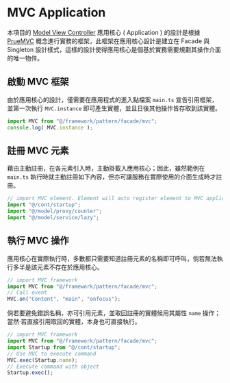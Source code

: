 # MVC Application

本項目的 [Model View Controller](https://www.geeksforgeeks.org/mvc-design-pattern/) 應用核心 ( Application ) 的設計是根據 [PrueMVC](https://puremvc.org/) 概念進行實務的框架，此框架在應用核心設計是建立在 Facade 與 Singleton 設計樣式，這樣的設計使得應用核心是個基於實務需要規劃其操作介面的唯一物件。

## 啟動 MVC 框架

由於應用核心的設計，僅需要在應用程式的進入點檔案 ```main.ts``` 宣告引用框架，並第一次執行 ```MVC.instance``` 即可產生實體，並且日後其他操作皆存取到該實體。

```js
import MVC from "@/framework/pattern/facade/mvc";
console.log( MVC.instance );
```

## 註冊 MVC 元素

藉由主動註冊，在各元素引入時，主動掛載入應用核心；因此，雖然範例在 ```main.ts``` 執行時就主動註冊如下內容，但亦可讓服務在實際使用的介面生成時才註冊。

```js
// import MVC element. Element will auto register element to MVC application.
import "@/cont/startup";
import "@/model/proxy/counter";
import "@/model/service/lazy";
```

## 執行 MVC 操作

應用核心在實際執行時，多數都只需要知道註冊元素的名稱即可呼叫，倘若無法執行多半是該元素不存在於應用核心。

```js
// import MVC framework
import MVC from "@/framework/pattern/facade/mvc";
// Call event
MVC.on("Content", "main", "onfocus");
```

倘若要避免錯誤名稱，亦可引用元素，並取回註冊的實體候用其屬性 ```name``` 操作；當然‧若直接引用取回的實體，本身也可直接執行。

```js
// import MVC framework
import MVC from "@/framework/pattern/facade/mvc";
import Startup from "@/cont/startup";
// Use MVC to execute command
MVC.exec(Startup.name);
// Execute command with object
Startup.exec();
```
